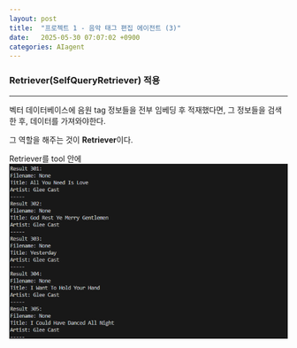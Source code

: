 ```yaml
---
layout: post
title:  "프로젝트 1 - 음악 태그 편집 에이전트 (3)"
date:   2025-05-30 07:07:02 +0900
categories: AIagent
---
```


### Retriever(SelfQueryRetriever) 적용
---

벡터 데이터베이스에 음원 tag 정보들을 전부 임베딩 후 적재했다면, 그 정보들을 검색한 후, 데이터를 가져와야한다. 

그 역할을 해주는 것이 **Retriever**이다. 

Retriever를 tool 안에
![](../assets/20250530070731.png)